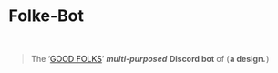 # <h1>Folke-Bot</h1> <br><blockquote>The   ‘[GOOD FOLKS](http://discord.gg/vxpm8EX)’   <b>*multi*-***purposed***    **Discord   bot**</b></b></b>   of   ( <b>a   design.</b> )</blockquote>
